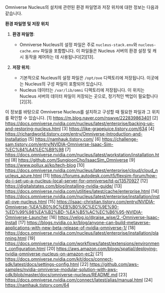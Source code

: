 Omniverse Nucleus의 설치에 관련된 환경 파일명과 저장 위치에 대한 정보는 다음과 같습니다.

**환경 파일명 및 저장 위치**

1. **환경 파일명**:
   - Omniverse Nucleus의 설정 파일은 주로 `nucleus-stack.env`와 `nucleus-cache.env` 파일을 포함합니다. 이 파일들은 Nucleus 서버의 환경 설정 및 캐시 동작을 제어하는 데 사용됩니다[2][13].

2. **저장 위치**:
   - 기본적으로 Nucleus의 설정 파일은 `/opt/ove` 디렉토리에 저장됩니다. 이곳에는 Nucleus의 구성 파일이 포함되어 있습니다.
   - Nucleus 데이터는 `/var/lib/omni` 디렉토리에 저장됩니다. 이 위치는 Nucleus 서버의 데이터 파일이 저장되는 곳으로, 정기적인 백업이 필요합니다[2][3].

이 정보를 바탕으로 Omniverse Nucleus를 설치하고 구성할 때 필요한 파일과 그 위치를 확인할 수 있습니다.
[1] https://m.blog.naver.com/nswve/222839863401
[2] https://docs.omniverse.nvidia.com/nucleus/latest/enterprise/backing-up-and-restoring-nucleus.html
[3] https://like-grapejuice.tistory.com/634
[4] https://richardworld.tistory.com/entry/Omniverse-Introduction-and-Installation
[5] https://namhauk.tistory.com/
[6] https://challenge-sam.tistory.com/entry/NVIDIA-Omniverse-Isaac-Sim-%EC%84%A4%EC%B9%98
[7] https://docs.omniverse.nvidia.com/nucleus/latest/workstation/installation.html
[8] https://github.com/SungjoonCho/IsaacSim_Omniverse
[9] https://www.pollux.ai/ko/tech-blog
[10] https://docs.omniverse.nvidia.com/nucleus/latest/enterprise/cloud/cloud_nucleus_azure.html
[11] https://forums.autodesk.com/t5/flexsim-forum/how-do-i-set-up-a-nucleus-local-server-for-omniverse/td-p/13570927
[12] https://digitalstates.com/blog/installing-nvidia-guide/
[13] https://docs.omniverse.nvidia.com/utilities/latest/cache/enterprise.html
[14] https://docs.omniverse.nvidia.com/nucleus/latest/enterprise/installation/install-ove-nucleus.html
[15] https://isaac-christian.tistory.com/entry/NVIDIA-Omniverse-%EA%B0%9C%EB%B0%9C%EC%9E%90-%ED%99%98%EA%B2%BD-%EA%B5%AC%EC%B6%95-NVIDIA-Omniverse-Launcher
[16] https://velog.io/@raise_wise/2.-Omniverse-Isaac-Install
[17] https://blogs.nvidia.co.kr/blog/anyone-can-build-metaverse-applications-with-new-beta-release-of-nvidia-omniverse-1/
[18] https://docs.omniverse.nvidia.com/nucleus/latest/enterprise/installation/planning.html
[19] https://docs.omniverse.nvidia.com/workflows/latest/extensions/environment_configuration.html
[20] https://aws.amazon.com/blogs/spatial/deploying-nvidia-omniverse-nucleus-on-amazon-ec2/
[21] https://docs.omniverse.nvidia.com/kit/docs/connect-sdk/latest/docs/settings-config.html
[22] https://github.com/aws-samples/nvidia-omniverse-modular-solution-with-aws-cdk/blob/master/docs/omniverse-nucleus/README.md
[23] https://docs.omniverse.nvidia.com/connect/latest/alias/manual.html
[24] https://namhauk.tistory.com/64
